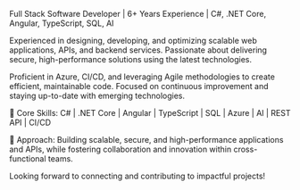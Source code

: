 Full Stack Software Developer | 6+ Years Experience | C#, .NET Core, Angular, TypeScript, SQL, AI 

Experienced in designing, developing, and optimizing scalable web applications, APIs, and backend services. Passionate about delivering secure, high-performance solutions using the latest technologies.

Proficient in Azure, CI/CD, and leveraging Agile methodologies to create efficient, maintainable code. Focused on continuous improvement and staying up-to-date with emerging technologies.

🔹 Core Skills:
C# | .NET Core | Angular | TypeScript | SQL | Azure | AI | REST API | CI/CD

🔹 Approach:
Building scalable, secure, and high-performance applications and APIs, while fostering collaboration and innovation within cross-functional teams.

Looking forward to connecting and contributing to impactful projects!
